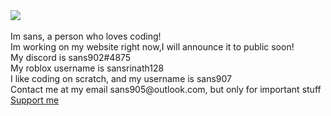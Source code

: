<img src="https://readme-typing-svg.herokuapp.com?vCenter=true&lines=Hello!+I+am+Sans!;HTML+Coder;JavaScript+Coder; I+love+playing+roblox!">
<br/>
<br/>
Im sans, a person who loves coding! 
<br/>
Im working on my website right now,I will announce it to public soon! 
<br/>
My discord is sans902#4875
<br/>
My roblox username is sansrinath128
<br/>
I like coding on scratch, and my username is sans907
<br/>
Contact me at my email sans905@outlook.com, but only for important stuff
<br/>
<a href="https://www.buymeacoffee.com/sans905"<p>Support me</p>
